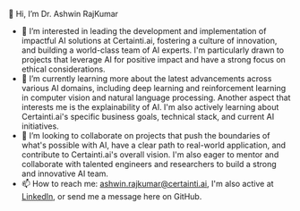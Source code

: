 👋 Hi, I’m Dr. Ashwin RajKumar

- 👀 I’m interested in leading the development and implementation of impactful AI solutions at Certainti.ai, fostering a culture of innovation, and building a world-class team of AI experts. I'm particularly drawn to projects that leverage AI for positive impact and have a strong focus on ethical considerations.
- 🌱 I’m currently learning more about the latest advancements across various AI domains, including deep learning and reinforcement learning in computer vision and natural language processing. Another aspect that interests me is the explainability of AI. I'm also actively learning about Certainti.ai's specific business goals, technical stack, and current AI initiatives.
- 💞️ I’m looking to collaborate on projects that push the boundaries of what's possible with AI, have a clear path to real-world application, and contribute to Certainti.ai's overall vision. I'm also eager to mentor and collaborate with talented engineers and researchers to build a strong and innovative AI team.
- 📫 How to reach me: [ashwin.rajkumar@certainti.ai](email:ashwin.rajkumar@certainti.ai), I'm also active at [LinkedIn](https://www.linkedin.com/in/ashwin-rajkumar/), or send me a message here on GitHub.

